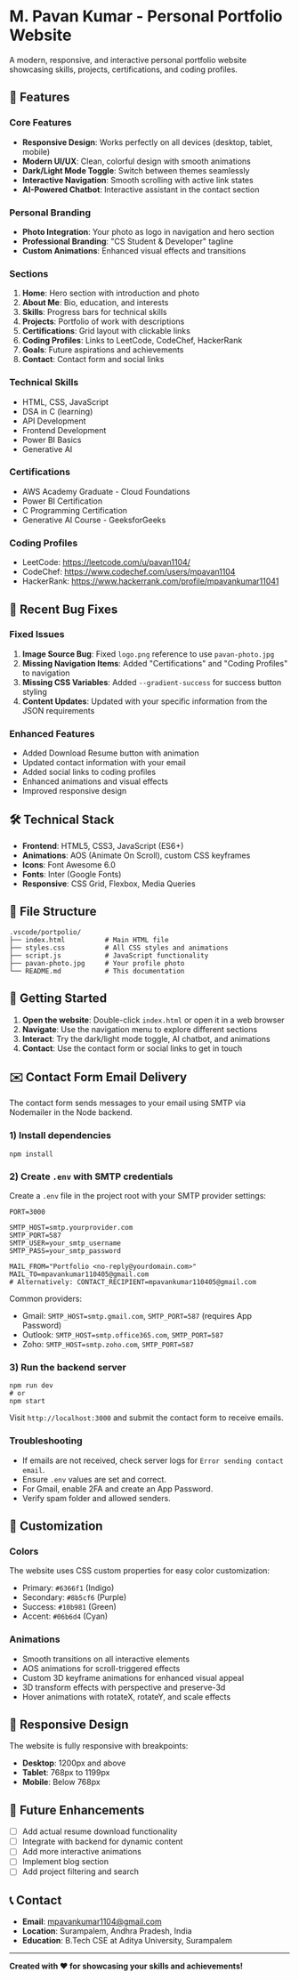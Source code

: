 # M. Pavan Kumar - Personal Portfolio Website

A modern, responsive, and interactive personal portfolio website showcasing skills, projects, certifications, and coding profiles.

## 🚀 Features

### Core Features
- **Responsive Design**: Works perfectly on all devices (desktop, tablet, mobile)
- **Modern UI/UX**: Clean, colorful design with smooth animations
- **Dark/Light Mode Toggle**: Switch between themes seamlessly
- **Interactive Navigation**: Smooth scrolling with active link states
- **AI-Powered Chatbot**: Interactive assistant in the contact section

### Personal Branding
- **Photo Integration**: Your photo as logo in navigation and hero section
- **Professional Branding**: "CS Student & Developer" tagline
- **Custom Animations**: Enhanced visual effects and transitions

### Sections
1. **Home**: Hero section with introduction and photo
2. **About Me**: Bio, education, and interests
3. **Skills**: Progress bars for technical skills
4. **Projects**: Portfolio of work with descriptions
5. **Certifications**: Grid layout with clickable links
6. **Coding Profiles**: Links to LeetCode, CodeChef, HackerRank
7. **Goals**: Future aspirations and achievements
8. **Contact**: Contact form and social links

### Technical Skills
- HTML, CSS, JavaScript
- DSA in C (learning)
- API Development
- Frontend Development
- Power BI Basics
- Generative AI

### Certifications
- AWS Academy Graduate - Cloud Foundations
- Power BI Certification
- C Programming Certification
- Generative AI Course - GeeksforGeeks

### Coding Profiles
- LeetCode: https://leetcode.com/u/pavan1104/
- CodeChef: https://www.codechef.com/users/mpavan1104
- HackerRank: https://www.hackerrank.com/profile/mpavankumar11041

## 🐛 Recent Bug Fixes

### Fixed Issues
1. **Image Source Bug**: Fixed `logo.png` reference to use `pavan-photo.jpg`
2. **Missing Navigation Items**: Added "Certifications" and "Coding Profiles" to navigation
3. **Missing CSS Variables**: Added `--gradient-success` for success button styling
4. **Content Updates**: Updated with your specific information from the JSON requirements

### Enhanced Features
- Added Download Resume button with animation
- Updated contact information with your email
- Added social links to coding profiles
- Enhanced animations and visual effects
- Improved responsive design

## 🛠️ Technical Stack

- **Frontend**: HTML5, CSS3, JavaScript (ES6+)
- **Animations**: AOS (Animate On Scroll), custom CSS keyframes
- **Icons**: Font Awesome 6.0
- **Fonts**: Inter (Google Fonts)
- **Responsive**: CSS Grid, Flexbox, Media Queries

## 📁 File Structure

```
.vscode/portpolio/
├── index.html          # Main HTML file
├── styles.css          # All CSS styles and animations
├── script.js           # JavaScript functionality
├── pavan-photo.jpg     # Your profile photo
└── README.md           # This documentation
```

## 🚀 Getting Started

1. **Open the website**: Double-click `index.html` or open it in a web browser
2. **Navigate**: Use the navigation menu to explore different sections
3. **Interact**: Try the dark/light mode toggle, AI chatbot, and animations
4. **Contact**: Use the contact form or social links to get in touch

## ✉️ Contact Form Email Delivery

The contact form sends messages to your email using SMTP via Nodemailer in the Node backend.

### 1) Install dependencies

```
npm install
```

### 2) Create `.env` with SMTP credentials

Create a `.env` file in the project root with your SMTP provider settings:

```
PORT=3000

SMTP_HOST=smtp.yourprovider.com
SMTP_PORT=587
SMTP_USER=your_smtp_username
SMTP_PASS=your_smtp_password

MAIL_FROM="Portfolio <no-reply@yourdomain.com>"
MAIL_TO=mpavankumar110405@gmail.com
# Alternatively: CONTACT_RECIPIENT=mpavankumar110405@gmail.com
```

Common providers:
- Gmail: `SMTP_HOST=smtp.gmail.com`, `SMTP_PORT=587` (requires App Password)
- Outlook: `SMTP_HOST=smtp.office365.com`, `SMTP_PORT=587`
- Zoho: `SMTP_HOST=smtp.zoho.com`, `SMTP_PORT=587`

### 3) Run the backend server

```
npm run dev
# or
npm start
```

Visit `http://localhost:3000` and submit the contact form to receive emails.

### Troubleshooting
- If emails are not received, check server logs for `Error sending contact email`.
- Ensure `.env` values are set and correct.
- For Gmail, enable 2FA and create an App Password.
- Verify spam folder and allowed senders.

## 🎨 Customization

### Colors
The website uses CSS custom properties for easy color customization:
- Primary: `#6366f1` (Indigo)
- Secondary: `#8b5cf6` (Purple)
- Success: `#10b981` (Green)
- Accent: `#06b6d4` (Cyan)

### Animations
- Smooth transitions on all interactive elements
- AOS animations for scroll-triggered effects
- Custom 3D keyframe animations for enhanced visual appeal
- 3D transform effects with perspective and preserve-3d
- Hover animations with rotateX, rotateY, and scale effects

## 📱 Responsive Design

The website is fully responsive with breakpoints:
- **Desktop**: 1200px and above
- **Tablet**: 768px to 1199px
- **Mobile**: Below 768px

## 🔧 Future Enhancements

- [ ] Add actual resume download functionality
- [ ] Integrate with backend for dynamic content
- [ ] Add more interactive animations
- [ ] Implement blog section
- [ ] Add project filtering and search

## 📞 Contact

- **Email**: mpavankumar1104@gmail.com
- **Location**: Surampalem, Andhra Pradesh, India
- **Education**: B.Tech CSE at Aditya University, Surampalem

---

**Created with ❤️ for showcasing your skills and achievements!**
